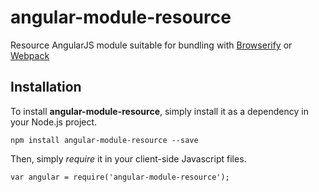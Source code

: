angular-module-resource
=======================

Resource AngularJS module suitable for bundling with [Browserify](http://browserify.org/) or [Webpack](http://webpack.github.io/)

Installation
------------

To install **angular-module-resource**, simply install it as a dependency in your Node.js project.

    npm install angular-module-resource --save

Then, simply *require* it in your client-side Javascript files.

    var angular = require('angular-module-resource');
